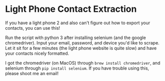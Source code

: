 # Light Phone Contact Extraction

If you have a light phone 2 and also can't figure out how to export your contacts, you can use this!

Run the script with python 3 after installing selenium (and the google chromedriver). Input your email, password, and device you'd like to scrape. Let it sit for a few minutes (the light phone website is quite slow) and have your contacts nicely formatted.

I got the chromedriver (on MacOS) through `brew install chromedriver`, and selenium through `pip install selenium`.
If you have trouble using this, please shoot me an email!
